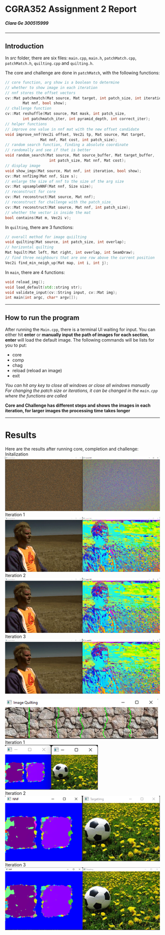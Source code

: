 # CGRA352 Assignment 2 Report
##### Clara Ge 300515999
---  

## Introduction
In *src* folder, there are six files: `main.cpp`, `main.h`, `patchMatch.cpp`, `patchMatch.h`, `quilting.cpp` and `quilting.h`.

The core and challenge are done in `patchMatch`, with the following functions:
``` C++
// core function, arg show is a boolean to determine 
// whether to show image in each iteration
// nnf stores the offset vectors
cv::Mat patchmatch(Mat source, Mat target, int patch_size, int iterations, 
        Mat nnf, bool show);
// challenge function
cv::Mat reshuffle(Mat source, Mat mask, int patch_size, 
        int patchmatch_iter, int pyramid_depth, int correct_iter);
// helper functions
// improve one value in nnf mat with the new offset candidate
void improve_nnf(Vec2i offset, Vec2i tp, Mat source, Mat target, 
                Mat nnf, Mat cost, int patch_size);
// random search function, finding a absolute coordinate 
// randomally and see if that is better
void random_search(Mat source, Mat source_buffer, Mat target_buffer, 
                    int patch_size, Mat nnf, Mat cost);
// display image
void show_imgs(Mat source, Mat nnf, int iteration, bool show);
cv::Mat nnf2img(Mat nnf, Size s);
// enlarge the size of nnf to the size of the arg size
cv::Mat upsampleNNF(Mat nnf, Size size);
// reconstruct for core
cv::Mat reconstruct(Mat source, Mat nnf);
// reconstruct for challenge with the patch_size_
cv::Mat reconstruct(Mat source, Mat nnf, int patch_size);
// whether the vector is inside the mat
bool contains(Mat m, Vec2i v);
```

In `quilting`, there are 3 functions:
``` C++
// overall method for image quiilting
void quilting(Mat source, int patch_size, int overlap);
// horizontal quilting
Mat hquilt(Mat left, Mat right, int overlap, int SeamDraw);
// find three neighbours that are one row above the current position
Vec2i find_min_neigh_up(Mat map, int i, int j);
```

In `main`, there are 4 functions:
``` C++
void reload_img();
void load_default(std::string str);
void validate_input(cv::String input, cv::Mat img);
int main(int argc, char* argv[]); 
```

---
## How to run the program
After running the `Main.cpp`, there is a terminal UI waiting for input. You can either hit **enter** or **manually input the path of images for each section**, **enter** will load the default image. The following commands will be lists for you to put:
- core
- comp
- chag
- reload (reload an image)
- exit 

*You can hit any key to close all windows or close all windows manually*<br>
*For changing the patch size or iterations, it can be changed in the `main.cpp` where the functions are called* <br>

**Core and Challenge has different steps and shows the images in each iteration, for larger images the processing time takes longer**

---
# Results
Here are the results after running core, completion and challenge:
Initalization
![Core](../res/core_0.png)
Iteration 1
![Core](../res/core_1.png)
Iteration 2
![Core](../res/core_2.png)
Iteration 3
![Core](../res/core_3.png)

![Completion](../res/comp.png)<br>
Iteration 1<br>
![Challenge](../res/chag_1.png)<br>
Iteration 2<br>
![Challenge](../res/chag_2.png)<br>
Iteration 3
![Challenge](../res/chag_3.png)

